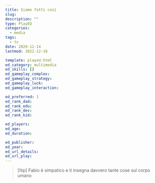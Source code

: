 ```yaml
---
title: Siamo fatti così
slug: 
description: ""
type: PlayED
categories:
  - media
tags:
  - tv
date: 2020-12-14
lastmod: 2022-12-18

template: played.html
ed_category: multimedia
ed_skills: []
ed_gameplay_complex: 
ed_gameplay_strategy: 
ed_gameplay_luck: 
ed_gameplay_interaction: 

ed_preferred: 1
ed_rank_dad: 
ed_rank_edu: 
ed_rank_dev: 
ed_rank_kid: 

ed_players: 
ed_age: 
ed_duration: 

ed_publisher: 
ed_year: 
ed_url_details: 
ed_url_play: 
---
```


> [!tip] Fabio
> è simpatico e ti insegna davvero tante cose sul corpo umano



